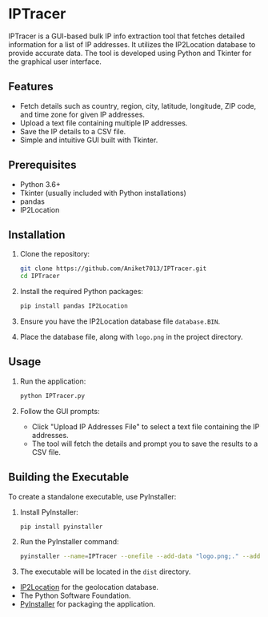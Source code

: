 # IPTracer
IPTracer is a GUI-based bulk IP info extraction tool that fetches detailed information for a list of IP addresses. It utilizes the IP2Location database to provide accurate data. The tool is developed using Python and Tkinter for the graphical user interface.


## Features

- Fetch details such as country, region, city, latitude, longitude, ZIP code, and time zone for given IP addresses.
- Upload a text file containing multiple IP addresses.
- Save the IP details to a CSV file.
- Simple and intuitive GUI built with Tkinter.

## Prerequisites

- Python 3.6+
- Tkinter (usually included with Python installations)
- pandas
- IP2Location

## Installation

1. Clone the repository:
    ```sh
    git clone https://github.com/Aniket7013/IPTracer.git
    cd IPTracer
    ```

2. Install the required Python packages:
    ```sh
    pip install pandas IP2Location
    ```

3. Ensure you have the IP2Location database file `database.BIN`.

4. Place the database file, along with `logo.png` in the project directory.

## Usage

1. Run the application:
    ```sh
    python IPTracer.py
    ```

2. Follow the GUI prompts:
    - Click "Upload IP Addresses File" to select a text file containing the IP addresses.
    - The tool will fetch the details and prompt you to save the results to a CSV file.

## Building the Executable

To create a standalone executable, use PyInstaller:

1. Install PyInstaller:
    ```sh
    pip install pyinstaller
    ```

2. Run the PyInstaller command:
    ```sh
    pyinstaller --name=IPTracer --onefile --add-data "logo.png;." --add-data "database.BIN;." IPTracer.py
    ```

3. The executable will be located in the `dist` directory.


- [IP2Location](https://www.ip2location.com/) for the geolocation database.
- The Python Software Foundation.
- [PyInstaller](https://www.pyinstaller.org/) for packaging the application.

